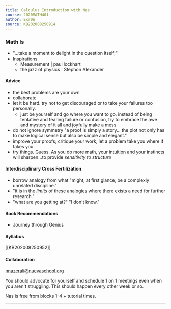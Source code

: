 ```yaml
---
title: Calculus Introduction with Nas
course: 2020MATH401
author: Exr0n
source: KB202008250914
---
```


### Math Is
- "...take a moment to delight in the question itself;"
- Inspirations 
	- Measurement | paul lockhart
	- the jazz of physics | Stephon Alexander

#### Advice
- the best problems are your own
- collaborate
- let it be hard. try not to get discouraged or to take your failures too personally.
	- just be yourself and go where you want to go. instead of being tentative and fearing failure or confusion, try to embrace the awe and mystery of it all and joyfully make a mess
- do not ignore symmetry
"a proof is simply a story... the plot not only has to make logical sense but also be simple and elegant."
- improve your proofs; critique your work, let a problem take you where it takes you
- try things. Guess. As you do more math, your intuition and your instincts will sharpen...to provide _sensitivity to structure_

#### Interdisciplinary Cross Fertilization
- borrow analogy from what "might, at first glance, be a complexly unrelated discipline."
- "it is in the _limits_ of these analogies where there exists a need for further research."
- "what are you getting at?" "I don't know."

#### Book Recommendations
- Journey through Genius

#### Syllabus
[[KB202008250952]]

#### Collaboration
nnazerali@nuevaschool.org

You should advocate for yourself and schedule 1 on 1 meetings even when you aren't struggling. This should happen every other week or so.

Nas is free from blocks 1-4 + tutorial times.

---